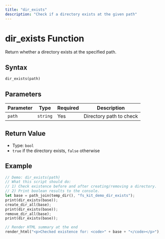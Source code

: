 ```yaml
---
title: "dir_exists"
description: "Check if a directory exists at the given path"
---
```


# dir_exists Function

Return whether a directory exists at the specified path.

## Syntax

```rust
dir_exists(path)
```

## Parameters

| Parameter | Type | Required | Description |
|-----------|------|----------|-------------|
| `path` | `string` | Yes | Directory path to check |

## Return Value

- Type: `bool`
- `true` if the directory exists, `false` otherwise

## Example

```rust
// Demo: dir_exists(path)
// What this script should do:
// 1) Check existence before and after creating/removing a directory.
// 2) Print boolean results to the console.
let base = path_join(temp_dir(), "fs_kit_demo_dir_exists");
print(dir_exists(base));
create_dir_all(base);
print(dir_exists(base));
remove_dir_all(base);
print(dir_exists(base));

// Render HTML summary at the end
render_html("<p>Checked existence for: <code>" + base + "</code></p>");
```

